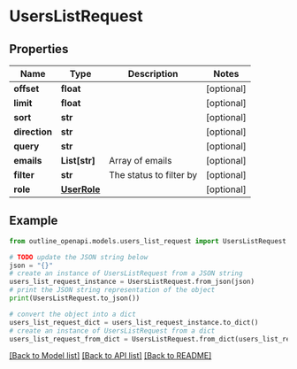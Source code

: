 # UsersListRequest


## Properties

Name | Type | Description | Notes
------------ | ------------- | ------------- | -------------
**offset** | **float** |  | [optional] 
**limit** | **float** |  | [optional] 
**sort** | **str** |  | [optional] 
**direction** | **str** |  | [optional] 
**query** | **str** |  | [optional] 
**emails** | **List[str]** | Array of emails | [optional] 
**filter** | **str** | The status to filter by | [optional] 
**role** | [**UserRole**](UserRole.md) |  | [optional] 

## Example

```python
from outline_openapi.models.users_list_request import UsersListRequest

# TODO update the JSON string below
json = "{}"
# create an instance of UsersListRequest from a JSON string
users_list_request_instance = UsersListRequest.from_json(json)
# print the JSON string representation of the object
print(UsersListRequest.to_json())

# convert the object into a dict
users_list_request_dict = users_list_request_instance.to_dict()
# create an instance of UsersListRequest from a dict
users_list_request_from_dict = UsersListRequest.from_dict(users_list_request_dict)
```
[[Back to Model list]](../README.md#documentation-for-models) [[Back to API list]](../README.md#documentation-for-api-endpoints) [[Back to README]](../README.md)


